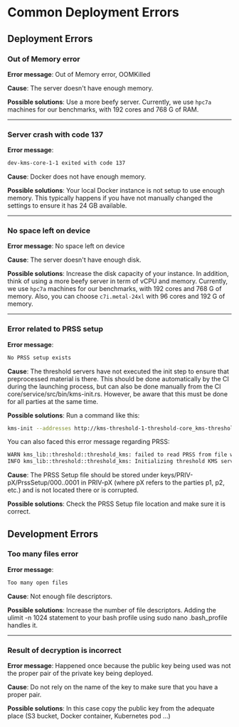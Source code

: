 # Common Deployment Errors

## Deployment Errors

### Out of Memory error

**Error message**: Out of Memory error, OOMKilled

**Cause**: The server doesn't have enough memory.

**Possible solutions**: Use a more beefy server. Currently, we use `hpc7a` machines for our benchmarks, with 192 cores and 768 G of RAM.

---

### Server crash with code 137

**Error message**: 
```bash
dev-kms-core-1-1 exited with code 137
```

**Cause**: Docker does not have enough memory.

**Possible solutions**: Your local Docker instance is not setup to use enough memory. This typically happens if you have not manually changed the settings to ensure it has 24 GB available. 

---

### No space left on device

**Error message**: No space left on device

**Cause**: The server doesn't have enough disk.

**Possible solutions**: Increase the disk capacity of your instance. In addition, think of using a more beefy server in term of vCPU and memory. Currently, we use `hpc7a` machines for our benchmarks, with 192 cores and 768 G of memory. Also, you can choose `c7i.metal-24xl` with 96 cores and 192 G of memory.

---

### Error related to PRSS setup

**Error message**:

```bash
No PRSS setup exists
```

**Cause**: The threshold servers have not executed the init step to ensure that preprocessed material is there. This should be done automatically by the CI during the launching process, but can also be done manually from the CI core/service/src/bin/kms-init.rs. However, be aware that this must be done for all parties at the same time.

**Possible solutions**: Run a command like this:

```bash
kms-init --addresses http://kms-threshold-1-threshold-core_kms-threshold_svc_50100.mesh:80 http://kms-threshold-2-threshold-core_kms-threshold_svc_50100.mesh:80 http://kms-threshold-3-threshold-core_kms-threshold_svc_50100.mesh:80 http://kms-threshold-4-threshold-core_kms-threshold_svc_50100.mesh:80
```

You can also faced this error message regarding PRSS:

```bash
WARN kms_lib::threshold::threshold_kms: failed to read PRSS from file with error: No such file or directory (os error 2)
INFO kms_lib::threshold::threshold_kms: Initializing threshold KMS server without PRSS Setup, remember to call the init GRPC endpoint
```

**Cause**: The PRSS Setup file should be stored under keys/PRIV-pX/PrssSetup/000..0001 in PRIV-pX  (where pX refers to the parties p1, p2, etc.) and is not located there or is corrupted.

**Possible solutions**: Check the PRSS Setup file location and make sure it is correct.


## Development Errors

### Too many files error

**Error message**:

```bash
Too many open files
```

**Cause**: Not enough file descriptors.

**Possible solutions**: Increase the number of file descriptors.
Adding the ulimit -n 1024 statement to your bash profile using sudo nano .bash_profile handles it.

---

### Result of decryption is incorrect

**Error message**: Happened once because the public key being used was not the proper pair of the private key being deployed.

**Cause**: Do not rely on the name of the key to make sure that you have a proper pair.

**Possible solutions**: In this case copy the public key from the adequate place (S3 bucket, Docker container, Kubernetes pod …)